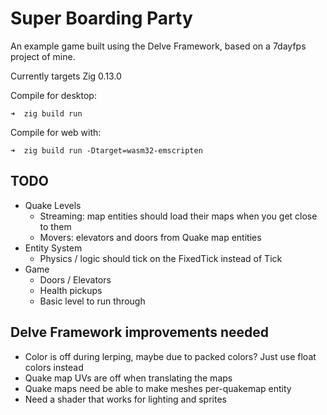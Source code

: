 # Super Boarding Party

An example game built using the Delve Framework, based on a 7dayfps project of mine.

Currently targets Zig 0.13.0

Compile for desktop:
```
➜  zig build run
```

Compile for web with:
```
➜  zig build run -Dtarget=wasm32-emscripten
```

## TODO

- Quake Levels
  - Streaming: map entities should load their maps when you get close to them
  - Movers: elevators and doors from Quake map entities
- Entity System
  - Physics / logic should tick on the FixedTick instead of Tick
- Game
  - Doors / Elevators
  - Health pickups
  - Basic level to run through

## Delve Framework improvements needed

- Color is off during lerping, maybe due to packed colors? Just use float colors instead
- Quake map UVs are off when translating the maps
- Quake maps need be able to make meshes per-quakemap entity
- Need a shader that works for lighting and sprites
